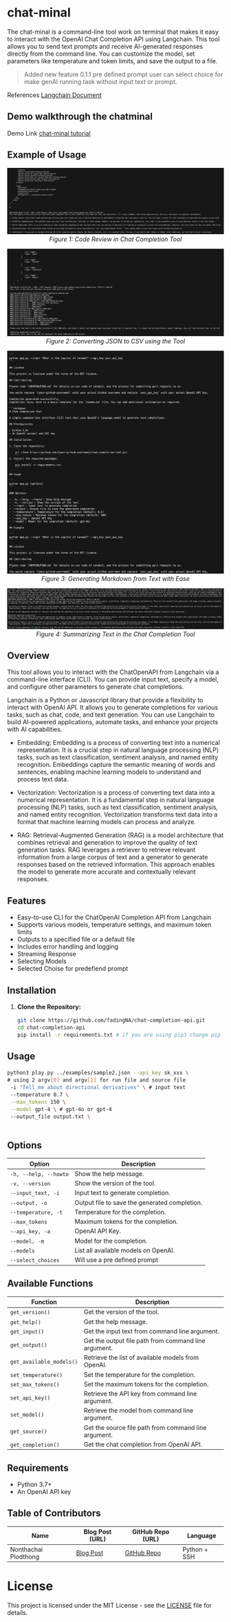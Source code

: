 # chat-minal

The chat-minal is a command-line tool work on terminal that makes it easy to interact with the OpenAI Chat Completion API using Langchain. This tool allows you to send text prompts and receive AI-generated responses directly from the command line. You can customize the model, set parameters like temperature and token limits, and save the output to a file. 

> Added new feature 0.1.1 pre defined prompt user can select choice for make genAI running task without input text or prompt.

References [Langchain Document](https://api.python.langchain.com/en/latest/llms/langchain_openai.llms.base.OpenAI.html)

## Demo walkthrough the chatminal

Demo Link [chat-minal tutorial](https://youtu.be/NT175YPU-FY)

## Example of Usage

<center>

![Code Review in Chat Completion Tool](assets/code_reviews.png)
*Figure 1: Code Review in Chat Completion Tool*

![Convert JSON to CSV](assets/convert_json_tocsv.png)
*Figure 2: Converting JSON to CSV using the Tool*

![Generate Markdown from Text](assets/generate_markdown.png)
*Figure 3: Generating Markdown from Text with Ease*

![Summarize Text](assets/summarize_text.png)
*Figure 4: Summarizing Text in the Chat Completion Tool*

</center>


## Overview

This tool allows you to interact with the ChatOpenAPI from Langchain via a command-line interface (CLI). You can provide input text, specify a model, and configure other parameters to generate chat completions.

Langchain is a Python or Javascript library that provide a flexibility to interact with OpenAI API. It allows you to generate completions for various tasks, such as chat, code, and text generation. You can use Langchain to build AI-powered applications, automate tasks, and enhance your projects with AI capabilities.

- Embedding: Embedding is a process of converting text into a numerical representation. It is a crucial step in natural language processing (NLP) tasks, such as text classification, sentiment analysis, and named entity recognition. Embeddings capture the semantic meaning of words and sentences, enabling machine learning models to understand and process text data.

- Vectorization: Vectorization is a process of converting text data into a numerical representation. It is a fundamental step in natural language processing (NLP) tasks, such as text classification, sentiment analysis, and named entity recognition. Vectorization transforms text data into a format that machine learning models can process and analyze.

- RAG: Retrieval-Augmented Generation (RAG) is a model architecture that combines retrieval and generation to improve the quality of text generation tasks. RAG leverages a retriever to retrieve relevant information from a large corpus of text and a generator to generate responses based on the retrieved information. This approach enables the model to generate more accurate and contextually relevant responses.


## Features

- Easy-to-use CLI for the ChatOpenAI Completion API from Langchain
- Supports various models, temperature settings, and maximum token limits
- Outputs to a specified file or a default file
- Includes error handling and logging
- Streaming Response
- Selecting Models
- Selected Choise for predefiend prompt

## Installation

1. **Clone the Repository:**

   ```bash
   git clone https://github.com/fadingNA/chat-completion-api.git
   cd chat-completion-api
   pip install -r requirements.txt # if you are using pip3 change pip to pip3 instead.
   ```

## Usage
  ```bash
  python3 play.py ../examples/sample2.json --api_key sk_xxx \
  # using 2 argv[0] and argv[1] for run file and source file
   -i "Tell me about directional derivatives" \ # input text
   --temperature 0.7 \
   --max_tokens 150 \
   --model gpt-4 \ # gpt-4o or gpt-4 
   --output_file output.txt \
   
  ```

## Options

| Option               | Description                                         |
|----------------------|-----------------------------------------------------|
| `-h, --help, --howto`| Show the help message.                               |
| `-v, --version`      | Show the version of the tool.                        |
| `--input_text, -i`   | Input text to generate completion.                   |
| `--output, -o`       | Output file to save the generated completion.        |
| `--temperature, -t`  | Temperature for the completion.                      |
| `--max_tokens`       | Maximum tokens for the completion.                   |
| `--api_key, -a`      | OpenAI API Key.                                      |
| `--model, -m`        | Model for the completion.                            |
| `--models`           | List all available models on OpenAI.                 |
| `--select_choices`   | Will use a pre defined prompt                        |

## Available Functions

| Function                | Description                                             |
|-------------------------|---------------------------------------------------------|
| `get_version()`         | Get the version of the tool.                             |
| `get_help()`            | Get the help message.                                    |
| `get_input()`           | Get the input text from command line argument.           |
| `get_output()`          | Get the output file path from command line argument.     |
| `get_available_models()`| Retrieve the list of available models from OpenAI.       |
| `set_temperature()`     | Set the temperature for the completion.                  |
| `set_max_tokens()`      | Set the maximum tokens for the completion.               |
| `set_api_key()`         | Retrieve the API key from command line argument.         |
| `set_model()`           | Retrieve the model from command line argument.           |
| `get_source()`          | Get the source file path from command line argument.     |
| `get_completion()`      | Get the chat completion from OpenAI API.                 |



## Requirements

- Python 3.7+
- An OpenAI API key


## Table of Contributors

| Name          | Blog Post (URL)                  | GitHub Repo (URL)                       | Language    |
|---------------|---------------------------------|-----------------------------------------|-------------|
| Nonthachai Plodthong    | [Blog Post](https://dev.to/fadingna/open-source-development-187j) | [GitHub Repo](https://github.com/fadingNA/chat-completion-api) | Python + SSH |


# License
This project is licensed under the MIT License - see the [LICENSE](https://github.com/fadingNA/chat-completion-api/blob/main/LICENSE) file for details.
